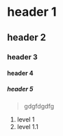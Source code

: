 # header 1
## header 2
### header 3
#### header 4
##### header 5

> gdgfdgdfg

1.  level 1
  1. level 1.1
